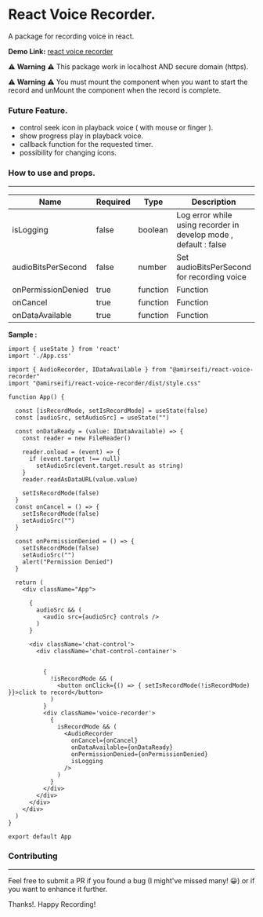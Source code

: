 # React Voice Recorder.

A package for recording voice in react.

**Demo Link:** [react voice recorder](https://react-voice-recorder-website.vercel.app/)

:warning: **Warning** :warning: This package work in localhost AND secure domain (https).

:warning: **Warning** :warning: You must mount the component when you want to start the record and unMount the component when the record is complete.


### Future Feature.

* control seek icon in playback voice  ( with mouse or finger ).
* show progress play in playback voice.
* callback function for the requested timer.
* possibility for changing icons.

### How to use and props.

------------

|  Name | Required | Type |Description |
| ------------ | ------------ | ------------ |  ------------ |
| isLogging  | false | boolean | Log error while using recorder in develop mode , default : false  |
| audioBitsPerSecond  | false  | number | Set audioBitsPerSecond for recording voice  |
| onPermissionDenied  | true  | function  |Function  |
| onCancel  | true  | function  |Function  |
| onDataAvailable  | true  | function  |Function  |


**Sample :**



    import { useState } from 'react'
    import './App.css'
    
    import { AudioRecorder, IDataAvailable } from "@amirseifi/react-voice-recorder"
    import "@amirseifi/react-voice-recorder/dist/style.css"
    
    function App() {
    
      const [isRecordMode, setIsRecordMode] = useState(false)
      const [audioSrc, setAudioSrc] = useState("")
    
      const onDataReady = (value: IDataAvailable) => {
        const reader = new FileReader()
    
        reader.onload = (event) => {
          if (event.target !== null)
            setAudioSrc(event.target.result as string)
        }
        reader.readAsDataURL(value.value)
    
        setIsRecordMode(false)
      }
      const onCancel = () => {
        setIsRecordMode(false)
        setAudioSrc("")
      }
    
      const onPermissionDenied = () => {
        setIsRecordMode(false)
        setAudioSrc("")
        alert("Permission Denied")
      }
    
      return (
        <div className="App">
    
          {
            audioSrc && (
              <audio src={audioSrc} controls />
            )
          }
    
          <div className='chat-control'>
            <div className='chat-control-container'>
    
    
              {
                !isRecordMode && (
                  <button onClick={() => { setIsRecordMode(!isRecordMode) }}>click to record</button>
                )
              }
              <div className='voice-recorder'>
                {
                  isRecordMode && (
                    <AudioRecorder
                      onCancel={onCancel}
                      onDataAvailable={onDataReady}
                      onPermissionDenied={onPermissionDenied}
                      isLogging
                    />
                  )
                }
              </div>
            </div>
          </div>
        </div>
      )
    }
    
    export default App
    

### Contributing

------------


Feel free to submit a PR if you found a bug (I might've missed many! 😀) or if you want to enhance it further.

Thanks!. Happy Recording!
